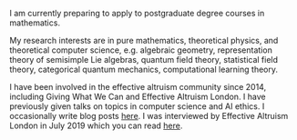 I am currently preparing to apply to postgraduate degree courses in mathematics.

My research interests are in pure mathematics, theoretical physics, and theoretical computer science, e.g. algebraic geometry, representation theory of semisimple Lie algebras, quantum field theory, statistical field theory, categorical quantum mechanics, computational learning theory.

I have been involved in the effective altruism community since 2014, including Giving What We Can and Effective Altruism London. I have previously given talks on topics in computer science and AI ethics. I occasionally write blog posts [here](https://hnryjmes.substack.com). I was interviewed by Effective Altruism London in July 2019 which you can read [here](https://hnryjmes.substack.com/p/interview-effective-altruism-london).
